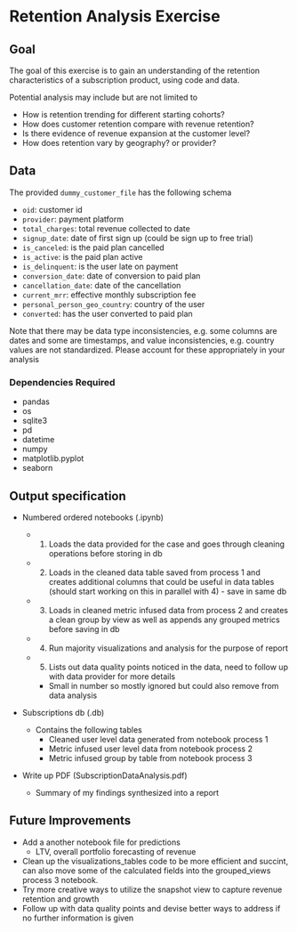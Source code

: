# Retention Analysis Exercise

## Goal
The goal of this exercise is to gain an understanding of the retention characteristics of a subscription product, using code and data.

Potential analysis may include but are not limited to
- How is retention trending for different starting cohorts?
- How does customer retention compare with revenue retention? 
- Is there evidence of revenue expansion at the customer level?
- How does retention vary by geography? or provider?

## Data
The provided `dummy_customer_file` has the following schema

- `oid`: customer id
- `provider`: payment platform
- `total_charges`: total revenue collected to date
- `signup_date`: date of first sign up (could be sign up to free trial)
- `is_canceled`: is the paid plan cancelled
- `is_active`: is the paid plan active
- `is_delinquent`: is the user late on payment
- `conversion_date`: date of conversion to paid plan
- `cancellation_date`: date of the cancellation
- `current_mrr`: effective monthly subscription fee
- `personal_person_geo_country`: country of the user
- `converted`: has the user converted to paid plan

Note that there may be data type inconsistencies, e.g. some columns are dates and some are timestamps, and value inconsistencies, e.g. country values are not standardized. Please account for these appropriately in your analysis

### Dependencies Required
- pandas
- os
- sqlite3
- pd
- datetime
- numpy
- matplotlib.pyplot
- seaborn


## Output specification
- Numbered ordered notebooks (.ipynb)
    - 1. Loads the data provided for the case and goes through cleaning operations before storing in db 
    - 2. Loads in the cleaned data table saved from process 1 and creates additional columns that could be useful in data tables (should start working on this in parallel with 4) - save in same db
    - 3. Loads in cleaned metric infused data from process 2 and creates a clean group by view as well as appends any grouped metrics before saving in db
    - 4. Run majority visualizations and analysis for the purpose of report
    - 5. Lists out data quality points noticed in the data, need to follow up with data provider for more details 
        - Small in number so mostly ignored but could also remove from data analysis 

- Subscriptions db (.db)
    - Contains the following tables 
        - Cleaned user level data generated from notebook process 1
        - Metric infused user level data from notebook process 2
        - Metric infused group by table from notebook process 3

- Write up PDF (SubscriptionDataAnalysis.pdf)
    - Summary of my findings synthesized into a report

## Future Improvements
- Add a another notebook file for predictions 
    - LTV, overall portfolio forecasting of revenue 
- Clean up the visualizations_tables code to be more efficient and succint, can also move some of the calculated fields into the grouped_views process 3 notebook. 
- Try more creative ways to utilize the snapshot view to capture revenue retention and growth 
- Follow up with data quality points and devise better ways to address if no further information is given
